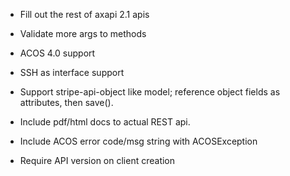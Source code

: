 
- Fill out the rest of axapi 2.1 apis
- Validate more args to methods
- ACOS 4.0 support
- SSH as interface support
- Support stripe-api-object like model; reference object fields as attributes, then save().
- Include pdf/html docs to actual REST api.
- Include ACOS error code/msg string with ACOSException

- Require API version on client creation
